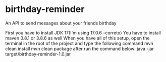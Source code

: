 # birthday-reminder
An API to send messages about your friends birthday

First you have to install JDK 17(I'm using 17.0.6 -correto)
You have to install maven 3.8.1 or 3.8.6 as well
When you have all of this setup, open the terminal in the root of the project and type the following command
mvn clean install
mvn clean package
after run the command below:
java -jar target/birthday-reminder-1.0.jar
